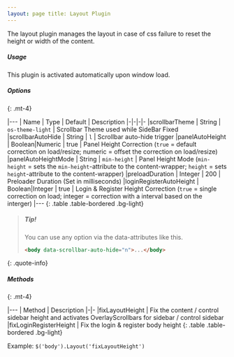 ```yaml
---
layout: page title: Layout Plugin
---
```


The layout plugin manages the layout in case of css failure to reset the height or width of the content.

##### Usage

This plugin is activated automatically upon window load.

##### Options

{: .mt-4}

|--- | Name | Type | Default | Description |-|-|-|- |scrollbarTheme | String | `os-theme-light` | Scrollbar Theme used
while SideBar Fixed |scrollbarAutoHide | String | `l` | Scrollbar auto-hide trigger |panelAutoHeight | Boolean\|Numeric
| true | Panel Height Correction (`true` = default correction on load/resize; numeric = offset the correction on
load/resize)
|panelAutoHeightMode | String | `min-height` | Panel Height Mode (`min-height` = sets the `min-height`-attribute to the
content-wrapper; `height` = sets `height`-attribute to the content-wrapper)
|preloadDuration | Integer | 200 | Preloader Duration (Set in milliseconds)
|loginRegisterAutoHeight | Boolean\|Integer | true | Login & Register Height Correction (`true` = single correction on
load; integer = correction with a interval based on the interger)
|--- {: .table .table-bordered .bg-light}

> ##### Tip!
> You can use any option via the data-attributes like this.
> ```html
> <body data-scrollbar-auto-hide="n">...</body>
> ```
{: .quote-info}

##### Methods

{: .mt-4}

|--- | Method | Description |-|- |fixLayoutHeight | Fix the content / control sidebar height and activates
OverlayScrollbars for sidebar / control sidebar |fixLoginRegisterHeight | Fix the login & register body height {: .table
.table-bordered .bg-light}

Example: `$('body').Layout('fixLayoutHeight')`
